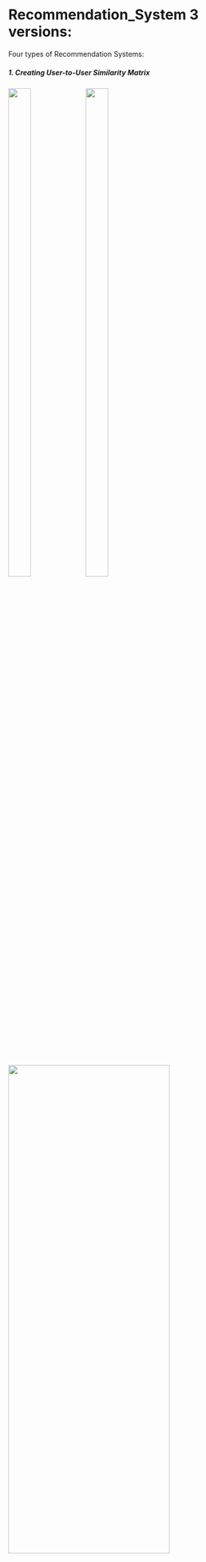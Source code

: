 # Recommendation_System 3 versions:

Four types of Recommendation Systems:
<h5>1. Creating User-to-User Similarity Matrix</h5>

<span><img src="https://user-images.githubusercontent.com/11797397/183887131-b4d61ce8-7938-4e42-912a-c80050ac0ddb.png" width=30% height=50%/>
<img src="https://user-images.githubusercontent.com/11797397/183887202-19eddc0d-3e40-40da-b253-366efb991d74.png" width=30% height=50%/></span>
<img src="https://user-images.githubusercontent.com/11797397/183887479-830208d1-927f-4b30-8406-2714421d4cdc.png" width=80% height=50%/>
 
<h5>2. Creating Item-to-Item Similarity Matrix</h5>

<span><img src="https://user-images.githubusercontent.com/11797397/183887131-b4d61ce8-7938-4e42-912a-c80050ac0ddb.png" width=30% height=50%/>
<img src="https://user-images.githubusercontent.com/11797397/183887202-19eddc0d-3e40-40da-b253-366efb991d74.png" width=30% height=50%/></span>
<img src="https://user-images.githubusercontent.com/11797397/183889040-84469797-52ed-4548-b17c-9f6ba9d52f01.png" width=80% height=50%/>
<h5>3. Deep learning</h5>
<p>Train and find link_embedding and movie_embedding layers.</p>
<img src="https://user-images.githubusercontent.com/11797397/183889505-27729826-645a-420b-84ca-716e0d5d84f9.png" width=50% height=50%/>
<img src="https://user-images.githubusercontent.com/11797397/183889786-977660fb-8b5f-475e-b482-866126d31746.png" width=80% height=50%/>

